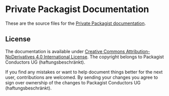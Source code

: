 # Private Packagist Documentation

These are the source files for the [Private Packagist documentation](http://packagist.com/docs).

## License

The documentation is available under [Creative Commons Attribution-NoDerivatives 4.0 International License](https://creativecommons.org/licenses/by-nd/4.0/). The copyright belongs to Packagist Conductors UG (haftungsbeschränkt).

If you find any mistakes or want to help document things better for the next
user, contributions are welcomed. By sending your changes you agree to sign
over ownership of the changes to Packagist Conductors UG (haftungsbeschränkt).
